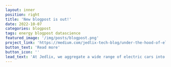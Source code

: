 ```yaml
---
layout: inner
position: right
title: 'New blogpost is out!'
date: 2022-10-07
categories: blogpost
tags: energy blogpost datascience
featured_image: '/img/posts/blogpost.png'
project_link: 'https://medium.com/jedlix-tech-blog/under-the-hood-of-electric-vehicle-grid-balancing-4697c202531c'
button_text: 'Read more'
button_icon: ''
lead_text: 'At Jedlix, we aggregate a wide range of electric cars into the Virtual Power Plants and monetize their charging and discharging flexibility on energy markets. I explained some of the data science challenges we face and our approach to solving them in this blogpost.'
---
```

